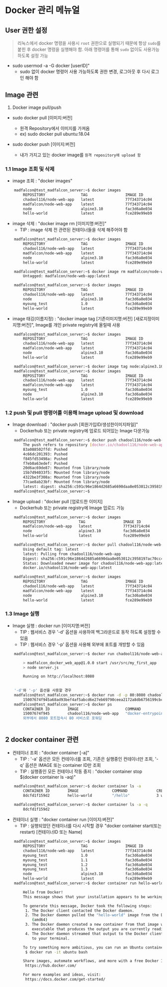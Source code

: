 # Docker 관리 메뉴얼

##  User 권한 설정

> 리눅스에서 docker 명령을 사용시 `root` 권한으로 실행되기 때문에 항상 `sudo`를 붙힌 후 docker 명령을 실행해야 함. 아래 명령어를 통해 `sudo` 없이도 사용가능하도록 설정 가능

 - sudo usermod -a -G docker [userID]" 
    - sudo 없이 docker 명령어 사용 가능하도록 권한 변경, 로그아웃 후 다시 로그인 해야 함



## Image 관련

1. Docker image pull/push

 - sudo docker pull [이미지:버전] 
    - 원격 Repository에서 이미지를 가져옴
   - ex) sudo docker pull ubuntu:18.04
 - sudo docker push [이미지:버전]

   - 내가 가지고 있는 docker image를 `원격 repository에 upload 함`





### 1.1 Image 조회 및 삭제
 - image 조회 : "docker images"
```bash
	madfalcon@test_madfalcon_server:~$ docker images
		REPOSITORY                TAG                 IMAGE ID            CREATED             SIZE
		chadool116/node-web-app   latest              77f343714c04        2 weeks ago         109MB
		madfalcon/node-web-app    latest              77f343714c04        2 weeks ago         109MB
		node                      alpine3.10          fac3d6a8e034        2 weeks ago         106MB
		hello-world               latest              fce289e99eb9        11 months ago       1.84kB
```

 - image 삭제 : "docker image rm [이미지명:버전]" 
	- TIP : image 삭제 전 관련된 컨테이너들을 삭제 해주어야 함
```bash
	madfalcon@test_madfalcon_server:~$ docker images
		REPOSITORY                TAG                 IMAGE ID            CREATED             SIZE
		chadool116/node-web-app   latest              77f343714c04        2 weeks ago         109MB
		madfalcon/node-web-app    latest              77f343714c04        2 weeks ago         109MB
		node                      alpine3.10          fac3d6a8e034        2 weeks ago         106MB
		hello-world               latest              fce289e99eb9        11 months ago       1.84kB

	madfalcon@test_madfalcon_server:~$ docker image rm madfalcon/node-web-app:latest 
		Untagged: madfalcon/node-web-app:latest

	madfalcon@test_madfalcon_server:~$ docker images
		REPOSITORY                TAG                 IMAGE ID            CREATED             SIZE
		chadool116/node-web-app   latest              77f343714c04        2 weeks ago         109MB
		node                      alpine3.10          fac3d6a8e034        2 weeks ago         106MB
		myoung_test               1.0                 fac3d6a8e034        2 weeks ago         106MB
		hello-world               latest              fce289e99eb9        11 months ago       1.84kB
```

 - image 태깅(이름지정) : "docker image tag [기존이미지명:버전] [새로지정이미지명:버전]", Image를 개인 private registry에 올릴때 사용
```bash
	madfalcon@test_madfalcon_server:~$ docker images
		REPOSITORY                TAG                 IMAGE ID            CREATED             SIZE
		chadool116/node-web-app   latest              77f343714c04        2 weeks ago         109MB
		madfalcon/node-web-app    latest              77f343714c04        2 weeks ago         109MB
		node                      alpine3.10          fac3d6a8e034        2 weeks ago         106MB
		hello-world               latest              fce289e99eb9        11 months ago       1.84kB

	madfalcon@test_madfalcon_server:~$ docker image tag node:alpine3.10 myoung_test:1.0
	madfalcon@test_madfalcon_server:~$ docker images
		REPOSITORY                TAG                 IMAGE ID            CREATED             SIZE
		chadool116/node-web-app   latest              77f343714c04        2 weeks ago         109MB
		madfalcon/node-web-app    latest              77f343714c04        2 weeks ago         109MB
		myoung_test               1.0                 fac3d6a8e034        2 weeks ago         106MB
		node                      alpine3.10          fac3d6a8e034        2 weeks ago         106MB
		hello-world               latest              fce289e99eb9        11 months ago       1.84kB
```

### 1.2 push 및 pull 명령어를 이용해 Image upload 및 download
 - Image download : "docker push [회원가입ID/생성한이미지파일]"
	- Dockerhub 또는 private registry에 업로드 되어있는 Image 다운가능
```bash
	madfalcon@test_madfalcon_server:~$ docker push chadool116/node-web-app
		The push refers to repository [docker.io/chadool116/node-web-app]
		83a088502ffd: Pushed 
		4c66dc201393: Pushed 
		f845fd53498a: Pushed 
		f7eb0a63edef: Pushed 
		20d6ac69de87: Mounted from library/node 
		15b7d94033f5: Mounted from library/node 
		4322be3f308a: Mounted from library/node 
		77cae8ab23bf: Mounted from library/node 
		latest: digest: sha256:c591c96e1864d2685a6690daa8e053012c3958197ac70cc4abdbd1637447aa18 size: 1990
	madfalcon@test_madfalcon_server:~$
```

 - Image upload : "docker pull [업로드한 이미지]
	- Dockerhub 또는 private registry에 Image 업로드 가능
```bash
	madfalcon@test_madfalcon_server:~$ docker images
		REPOSITORY               TAG                 IMAGE ID            CREATED             SIZE
		madfalcon/node-web-app   latest              77f343714c04        8 days ago          109MB
		node                     alpine3.10          fac3d6a8e034        9 days ago          106MB
		hello-world              latest              fce289e99eb9        11 months ago       1.84kB

	madfalcon@test_madfalcon_server:~$ docker pull chadool116/node-web-app
		Using default tag: latest
		latest: Pulling from chadool116/node-web-app
		Digest: sha256:c591c96e1864d2685a6690daa8e053012c3958197ac70cc4abdbd1637447aa18
		Status: Downloaded newer image for chadool116/node-web-app:latest
		docker.io/chadool116/node-web-app:latest

	madfalcon@test_madfalcon_server:~$ docker images
		REPOSITORY                TAG                 IMAGE ID            CREATED             SIZE
		chadool116/node-web-app   latest              77f343714c04        8 days ago          109MB
		madfalcon/node-web-app    latest              77f343714c04        8 days ago          109MB
		node                      alpine3.10          fac3d6a8e034        9 days ago          106MB
		hello-world               latest              fce289e99eb9        11 months ago       1.84kB
```

### 1.3 Image 실행
 - Image 실행 : docker run [이미지명:버전]
	- TIP : 웹서비스 경우 '-d' 옵션을 사용하여 백그라운드로 동작 하도록 설정할 수 있음
	- TIP : 웹서비스 경우 '-p' 옵션을 사용해 외부에 포트를 개방할 수 있음
```bash
	madfalcon@test_madfalcon_server:~$ docker run chadool116/node-web-app

		> madfalcon_docker_web_app@1.0.0 start /usr/src/my_first_app
		> node server.js

		Running on http://localhost:8080
	
	
	'-d'와 '-p' 옵션을 사용할 경우
	madfalcon@test_madfalcon_server:~$ docker run -d -p 80:8080 chadool116/node-web-app
		15007674f945a68ad93bef4af5abcd6e27eb69790ceea2172a8db6756199cbc7
	madfalcon@test_madfalcon_server:~$ docker ps
		CONTAINER ID        IMAGE                     COMMAND                  CREATED             STATUS              PORTS                            NAMES
		15007674f945        chadool116/node-web-app   "docker-entrypoint.s   5 seconds ago       Up 2 seconds        80/tcp, 0.0.0.0:80->8080/tcp   inspiring_chaplygin
		외부에서 8080 포트접속시 80 서비스로 포워딩
	
```



## 2 docker container 관련
 - 컨테이너 조회 : "docker container [-a]"
	- TIP : '-a' 옵션은 모든 컨테이너를 조회, 기존은 실행중인 컨테이너만 조회, '-q' 옵션은 IMAGE 또는 container ID만 조회
	- TIP : 실행중인 모든 컨테이너 작동 중지 : "docker container stop $(docker container ls -aq)"
```bash
	madfalcon@test_madfalcon_server:~$ docker container ls -a
		CONTAINER ID        IMAGE               COMMAND             CREATED             STATUS                   PORTS               NAMES
		8dcfd1f159d2        hello-world         "/hello"            3 weeks ago         Exited (0) 3 weeks ago                       nifty_gates
	
	madfalcon@test_madfalcon_server:~$ docker container ls -a -q
		8dcfd1f159d2
```

 - 컨테이너 실행 : 	"docker container run [이미지:버전]"
	- TIP : 실행되었던 컨테이너를 다시 시작할 경우 "docker container start(또는 restart) [컨테이너ID 또는 Name]
```bash
	madfalcon@test_madfalcon_server:~$ docker images
		REPOSITORY                TAG                 IMAGE ID            CREATED             SIZE
		chadool116/node-web-app   latest              77f343714c04        2 weeks ago         109MB
		myoung_test               1.0                 fac3d6a8e034        2 weeks ago         106MB
		myoung_test               1.1                 fac3d6a8e034        2 weeks ago         106MB
		myoung_test               1.2                 fac3d6a8e034        2 weeks ago         106MB
		myoung_test               1.3                 fac3d6a8e034        2 weeks ago         106MB
		node                      alpine3.10          fac3d6a8e034        2 weeks ago         106MB
		hello-world               latest              fce289e99eb9        11 months ago       1.84kB
	madfalcon@test_madfalcon_server:~$ docker container run hello-world

		Hello from Docker!
		This message shows that your installation appears to be working correctly.

		To generate this message, Docker took the following steps:
		 1. The Docker client contacted the Docker daemon.
		 2. The Docker daemon pulled the "hello-world" image from the Docker Hub.
			(amd64)
		 3. The Docker daemon created a new container from that image which runs the
			executable that produces the output you are currently reading.
		 4. The Docker daemon streamed that output to the Docker client, which sent it
			to your terminal.

		To try something more ambitious, you can run an Ubuntu container with:
		 $ docker run -it ubuntu bash

		Share images, automate workflows, and more with a free Docker ID:
		 https://hub.docker.com/

		For more examples and ideas, visit:
		 https://docs.docker.com/get-started/
```




